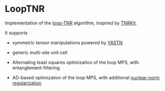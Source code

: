 # LoopTNR

Implementation of the [loop-TNR](https://arxiv.org/abs/1512.04938) algorithm, inspired by [TNRKit](https://github.com/VictorVanthilt/TNRKit.jl).

It supports

* symmetric tensor manipulations powered by [YASTN](https://github.com/yastn/yastn)

* generic multi-site unit cell

* Alternating least squares optimization of the loop MPS, with entanglement-filtering

* AD-based optimization of the loop MPS, with additional [nuclear-norm regularization](https://arxiv.org/abs/2306.17479)
